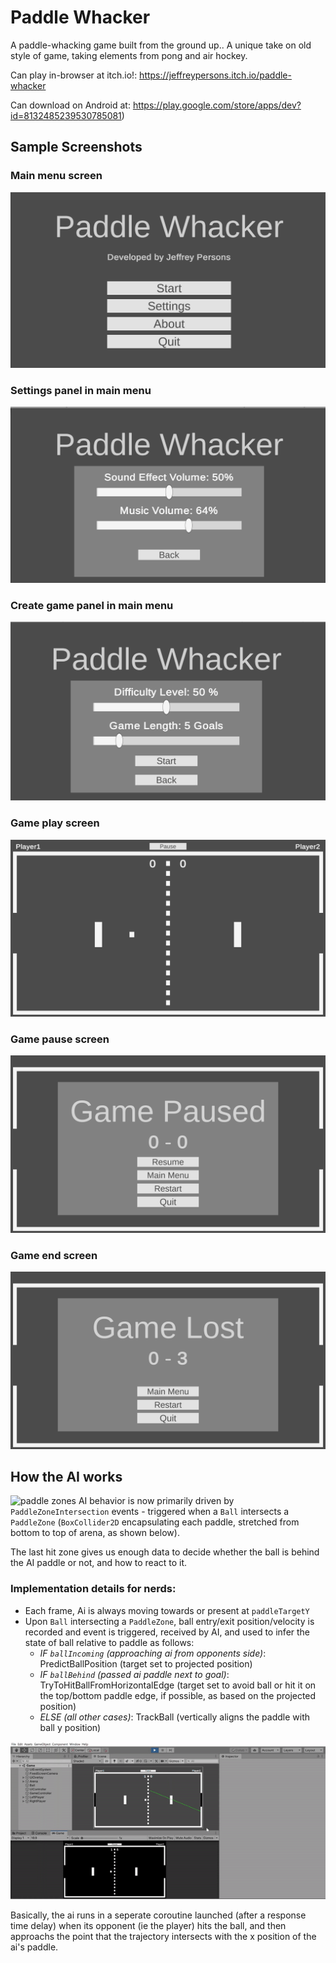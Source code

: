 # Paddle Whacker
A paddle-whacking game built from the ground up..
A unique take on old style of game, taking elements from pong and air hockey.

Can play in-browser at itch.io!: https://jeffreypersons.itch.io/paddle-whacker

Can download on Android at: https://play.google.com/store/apps/dev?id=8132485239530785081)

## Sample Screenshots
### Main menu screen
![image](https://raw.githubusercontent.com/jeffreypersons/Jeff-Images/master/paddlewhacker-screenshots/paddle%20whacker2%20-%20main%20menu.png)

### Settings panel in main menu
![image](https://raw.githubusercontent.com/jeffreypersons/Jeff-Images/master/paddlewhacker-screenshots/paddle%20whacker2%20-%20sound%20panel.png)

### Create game panel in main menu
![image](https://raw.githubusercontent.com/jeffreypersons/Jeff-Images/master/paddlewhacker-screenshots/paddle%20whacker2%20-%20start%20panel.png)

### Game play screen
![image](https://raw.githubusercontent.com/jeffreypersons/Jeff-Images/master/paddlewhacker-screenshots/v2%20gameplay.png)

### Game pause screen
![image](https://raw.githubusercontent.com/jeffreypersons/Jeff-Images/master/paddlewhacker-screenshots/v2%20pausemenu.png)

### Game end screen
![image](https://raw.githubusercontent.com/jeffreypersons/Jeff-Images/master/paddlewhacker-screenshots/v2%20endmenu.png)


## How the AI works

![paddle zones](https://user-images.githubusercontent.com/8084757/76711997-e6869880-66d1-11ea-8506-23550d968857.png)
AI behavior is now primarily driven by `PaddleZoneIntersection` events - triggered when a `Ball` intersects a `PaddleZone` (`BoxCollider2D` encapsulating each paddle, stretched from bottom to top of arena, as shown below).

The last hit zone gives us enough data to decide whether the ball is behind the AI paddle or not, and how to react to it.


### Implementation details for nerds:
* Each frame, Ai is always moving towards or present at `paddleTargetY`
* Upon `Ball` intersecting a `PaddleZone`, ball entry/exit position/velocity is recorded and event is triggered, received by AI, and used to infer the state of ball relative to paddle as follows:
  * _IF `ballIncoming` (approaching ai from opponents side)_: PredictBallPosition (target set to projected position)
  * _IF `ballBehind` (passed ai paddle next to goal)_: TryToHitBallFromHorizontalEdge (target set to avoid ball or hit it on the top/bottom paddle edge, if possible, as based on the projected position)
  * _ELSE (all other cases)_: TrackBall (vertically aligns the paddle with ball y position)
  
![ai trajectory prediction demo](https://raw.githubusercontent.com/jeffreypersons/Jeff-Images/master/paddle%20whacker%20improved%20ai.gif)

Basically, the ai runs in a seperate coroutine launched (after a response time delay) when its opponent (ie the player) hits the ball, and then approachs the point that the trajectory intersects with the x position of the ai's paddle.
